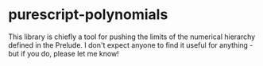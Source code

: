 # purescript-polynomials

This library is chiefly a tool for pushing the limits of the numerical
hierarchy defined in the Prelude. I don't expect anyone to find it useful for
anything - but if you do, please let me know!
